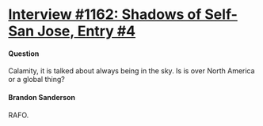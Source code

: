 # [Interview #1162: Shadows of Self-San Jose, Entry #4](https://www.theoryland.com/intvmain.php?i=1162#4)

#### Question

Calamity, it is talked about always being in the sky. Is is over North America or a global thing?

#### Brandon Sanderson

RAFO.

